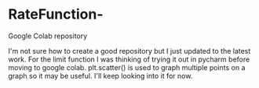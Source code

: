 # RateFunction-
Google Colab repository 


I'm not sure how to create a good repository but I just updated to the latest work. 
For the limit function I was thinking of trying it out in pycharm before moving to google colab.
plt.scatter() is used to graph multiple points on a graph so it may be useful. 
I'll keep looking into it for now. 
